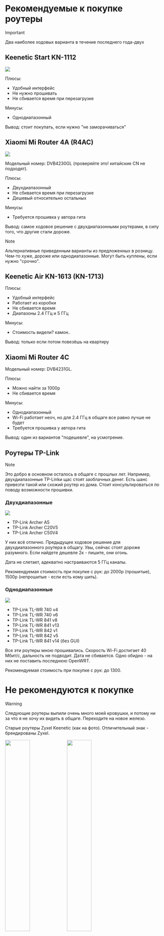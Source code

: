 # Рекомендуемые к покупке роутеры


> [!IMPORTANT]  
> Два наиболее ходовых варианта в течение последнего года-двух

## Keenetic Start KN-1112

<img src="img/img2.png">

Плюсы:
* Удобный интерфейс
* Не нужно прошивать
* Не сбивается время при перезагрузке

Минусы:
* Однодиапазонный

Вывод: стоит покупать, если нужно "не заморачиваться"

## Xiaomi Mi Router 4A (R4AC)

<img src="img/img3.png">

Модельный номер: DVB4230GL (проверяйте это! китайские CN не подходят).

Плюсы:
* Двухдиапазонный
* Не сбивается время при перезагрузке
* Дешевый относительно остальных

Минусы:
* Требуется прошивка у автора гита

Вывод: самое ходовое решение с двухдиапазонными роутерами, в силу того, что другие стали дороже.

> [!NOTE]  
> Альтернативные приведенным варианты из предложенных в розницу. Чем-то хуже, дороже или однодиапазонные. Могут быть куплены, если нужно "срочно".

## Keenetic Air KN-1613 (KN-1713)

Плюсы:
* Удобный интерфейс
* Работает из коробки
* Не сбивается время
* Диапазоны 2.4 ГГц и 5 ГГц

Минусы:
* Стоимость видели? камон..

Вывод: только если потом повезёшь на квартиру

## Xiaomi Mi Router 4C

Модельный номер: DVB4231GL.

Плюсы: 
* Можно найти за 1000р
* Не сбивается время

Минусы:
* Однодиапазонный
* Wi-Fi работает неоч, но для 2.4 ГГц в общаге все равно лучше не будет
* Требуется прошивка у автора гита

Вывод: один из вариантов "подешевле", на усмотрение.


## Роутеры TP-Link

> [!NOTE]  
> Это добро в основном осталось в общаге с прошлых лет. Например, двухдиапазонные TP-Linkи щас стоят заоблачных денег. Есть шанс привезти такой или схожий роутер из дома. Стоит консультироваться по поводу возможности прошивки.

### Двухдиапазонные 
<img src="img/img7.png">

* TP-Link Archer A5
* TP-Link Archer C20V5
* TP-Link Archer C50V4

У них всё отлично. Предыдущее ходовое решение для двухдиапазонного роутера в общагу. Увы, сейчас стоят дороже разумного. Если найдете дешевле 2к - пишите, они огонь.

Дата не слетает, адекватно настраиваются 5 ГГц каналы.

Рекомендуемая стоимость при покупке с рук: до 2000р (прошитые), 1500р (непрошитые - если есть кому шить).


### Однодиапазонные

<img src="img/img6.png">

* TP-Link TL-WR 740 v4
* TP-Link TL-WR 740 v6
* TP-Link TL-WR 841 v8
* TP-Link TL-WR 841 v13
* TP-Link TL-WR 842 v1
* TP-Link TL-WR 842 v5
* TP-Link TL-WR 841 v14 (без GUI)


Все эти роутеры мною прошивались. Скорость Wi-Fi достигает 40 Мбит/с, дальность не подводит. Дата не сбивается. Одно обидно - на них не поставить последнюю OpenWRT.

Рекомендуемая стоимость при покупке с рук: до 1300.


# Не рекомендуются к покупке

> [!WARNING]  
> Следующие роутеры выпили очень много моей кровушки, и потому ни за что я не хочу их видеть в общаге. Переходите на новое железо.

Старые роутеры Zyxel Keenetic (как на фото). Отличительный знак - брендированы Zyxel.

<img src="img/img4.png" width="40%"/><img src="img/img5.png" width="40%"/>

Минусы:
* Слетает время при отключении питания
* Старые, а значит высохшие кондеры в БП и периодические отключения "просто так" у некоторых владельцев.
* Слабый процессор, низкая полоса пропускания
* Слабый сигнал Wi-Fi - устаревшие стандарты модемов.

Их можно брать только __бесплатно__ или за сумму менее 500 рублей.

# Заключение

Если вам повезло, вы стали владельцем одного из таких роутеров. Следующий шаг - [настройка](./4-setup.md).

